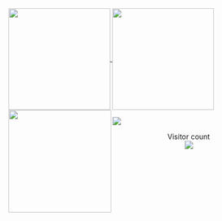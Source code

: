 <a href="#">
  <img height=200 align="center" src="https://my-stats-43gk.vercel.app/api?username=soymze&show_icons=true&theme=radical&hide=contribs,issues&show=discussions_answered&rank_icon=github&include_all_commits=true&card_width=150" />
</a>
<a href="#">
  <img height=200 align="center" src="https://my-stats-43gk.vercel.app/api/top-langs/?username=soymze&hide=html,scss,css&langs_count=8&layout=compact&theme=radical&card_width=150" />
</a>

<img align="left" height=202 src="https://github-readme-streak-stats-git-main-davids-projects-ad77adcc.vercel.app/?user=soymze&theme=radical"/>




<a href=#><img src="contributions.svg"></a>

<p align="center">
  Visitor count<br>
  <img src="https://profile-counter.glitch.me/_soymze/count.svg" />
</p>
